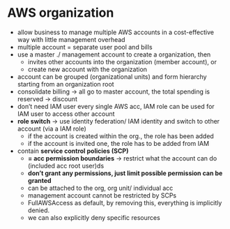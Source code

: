 # AWS organization

- allow business to manage multiple AWS accounts in a cost-effective way with little management overhead
- multiple account = separate user pool and bills
- use a master ./ management account to create a organization, then
    - invites other accounts into the organization (member account), or
    - create new account with the organization
- account can be grouped (organizational units) and form hierarchy starting from an organization root
- consolidate billing → all go to master account, the total spending is reserved → discount
- don’t need IAM user every single AWS acc, IAM role can be used for IAM user to access other account
- **role switch** → use identity federation/ IAM identity and switch to other account (via a IAM role)
    - if the account is created within the org., the role has been added
    - if the account is invited one, the role has to be added from IAM
- contain **service control policies (SCP)**
    - **= acc permission boundaries** → restrict what the account can do (included acc root user)ds
    - **don’t grant any permissions, just limit possible permission can be granted**
    - can be attached to the org, org unit/ individual acc
    - management account cannot be restricted by SCPs
    - FullAWSAccess as default, by removing this, everything is implicitly denied.
    - we can also explicitly deny specific resources

